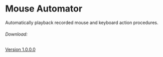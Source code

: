 # Mouse Automator
Automatically playback recorded mouse and keyboard action procedures.
<h6>Download:</h6>
<a href="https://www.dropbox.com/s/oijf0pdlor24zfg/MouseAutomator.zip?dl=0">Version 1.0.0.0</a>

